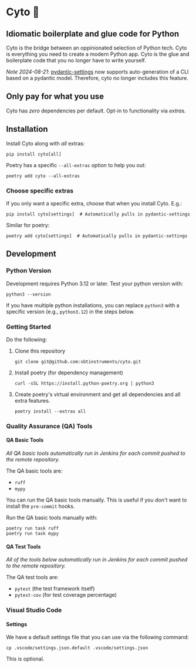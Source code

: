 # Cyto 🦠

## Idiomatic boilerplate and glue code for Python

Cyto is the bridge between an oppinionated selection of Python tech.
Cyto is everything you need to create a modern Python app.
Cyto is the glue and boilerplate code that you no longer have to write yourself.

*Note 2024-08-21*: [pydantic-settings](https://github.com/pydantic/pydantic-settings)
now supports auto-generation of a CLI based on a pydantic model. Therefore, cyto
no longer includes this feature.

## Only pay for what you use

Cyto has *zero* dependencies per default. Opt-in to functionality via *extra*s.

## Installation

Install Cyto along with *all* extras:

```
pip install cyto[all]
```

Poetry has a specific `--all-extras` option to help you out:

```
poetry add cyto --all-extras
```

### Choose specific extras

If you only want a specific extra, choose that when you install Cyto. E.g.:

```
pip install cyto[settings]  # Automatically pulls in pydantic-settings
```

Similar for poetry:

```
poetry add cyto[settings]  # Automatically pulls in pydantic-settings
```

## Development

### Python Version

Development requires Python 3.12 or later. Test your python version with:
```shell
python3 --version
```

If you have multiple python installations, you can replace `python3`
with a specific version (e.g., `python3.12`) in the steps below.

### Getting Started

Do the following:

 1. Clone this repository
    ```shell
    git clone git@github.com:sbtinstruments/cyto.git
    ```
 2. Install poetry (for dependency management)
    ```shell
    curl -sSL https://install.python-poetry.org | python3
    ```
 3. Create poetry's virtual environment and get all dependencies
 and all extra features.
    ```shell
    poetry install --extras all
    ```

### Quality Assurance (QA) Tools

#### QA Basic Tools

*All QA basic tools automatically run in Jenkins for each commit pushed
to the remote repository.*

The QA basic tools are:

 * `ruff`
 * `mypy`

You can run the QA basic tools manually. This is useful if you
don't want to install the `pre-commit` hooks.

Run the QA basic tools manually with:
```shell
poetry run task ruff
poetry run task mypy
```

#### QA Test Tools

*All of the tools below automatically run in Jenkins for each
commit pushed to the remote repository.*

The QA test tools are:
 * `pytest` (the test framework itself)
 * `pytest-cov` (for test coverage percentage)

### Visual Studio Code

#### Settings

We have a default settings file that you can use via the following command:
```shell
cp .vscode/settings.json.default .vscode/settings.json
```
This is optional.
